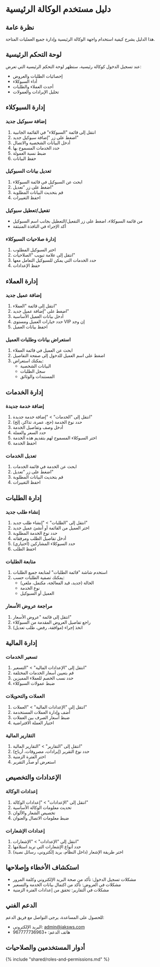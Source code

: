 # دليل مستخدم الوكالة الرئيسية

## نظرة عامة
هذا الدليل يشرح كيفية استخدام واجهة الوكالة الرئيسية وإدارة جميع العمليات المتاحة.

## لوحة التحكم الرئيسية

عند تسجيل الدخول كوكالة رئيسية، ستظهر لوحة التحكم الرئيسية التي تعرض:
* إحصائيات الطلبات والعروض
* أداء السبوكلاء
* أحدث العملاء والطلبات
* تحليل الإيرادات والعمولات

## إدارة السبوكلاء

### إضافة سبوكيل جديد
1. انتقل إلى قائمة "السبوكلاء" في القائمة الجانبية
2. اضغط على زر "إضافة سبوكيل جديد"
3. أدخل البيانات الشخصية والاتصال
4. حدد الخدمات المسموح بها
5. ضبط نسبة العمولة
6. حفظ البيانات

### تعديل بيانات السبوكيل
1. ابحث عن السبوكيل في قائمة السبوكلاء
2. اضغط على زر "تعديل"
3. قم بتحديث البيانات المطلوبة
4. احفظ التغييرات

### تفعيل/تعطيل سبوكيل
* من قائمة السبوكلاء، اضغط على زر التفعيل/التعطيل بجانب اسم السبوكيل
* أكد الإجراء في النافذة المنبثقة

### إدارة صلاحيات السبوكلاء
1. اختر السبوكيل المطلوب
2. انتقل إلى علامة تبويب "الصلاحيات"
3. حدد الخدمات التي يمكن للسبوكيل التعامل معها
4. حفظ الإعدادات

## إدارة العملاء

### إضافة عميل جديد
1. انتقل إلى قائمة "العملاء"
2. اضغط على "إضافة عميل جديد"
3. أدخل بيانات العميل الأساسية
4. حدد خيارات العميل ومستوى VIP إن وجد
5. احفظ بيانات العميل

### استعراض بيانات وطلبات العميل
1. ابحث عن العميل في قائمة العملاء
2. اضغط على اسم العميل للدخول إلى صفحة التفاصيل
3. يمكنك استعراض:
   * البيانات الشخصية
   * سجل الطلبات
   * المستندات والوثائق

## إدارة الخدمات

### إضافة خدمة جديدة
1. انتقل إلى "الخدمات" > "إضافة خدمة جديدة"
2. حدد نوع الخدمة (حج، عمرة، تذاكر، إلخ)
3. أدخل وصف وتفاصيل الخدمة
4. حدد السعر والعملة
5. اختر السبوكلاء المسموح لهم بتقديم هذه الخدمة
6. احفظ الخدمة

### تعديل الخدمات
1. ابحث عن الخدمة في قائمة الخدمات
2. اضغط على زر "تعديل"
3. قم بتحديث البيانات المطلوبة
4. احفظ التغييرات

## إدارة الطلبات

### إنشاء طلب جديد
1. انتقل إلى "الطلبات" > "إنشاء طلب جديد"
2. اختر العميل من القائمة أو أنشئ عميل جديد
3. حدد نوع الخدمة المطلوبة
4. أدخل تفاصيل الطلب ومرفقاته
5. حدد السبوكلاء المشاركين (اختياري)
6. احفظ الطلب

### متابعة الطلبات
1. استخدم شاشة "قائمة الطلبات" لمتابعة جميع الطلبات
2. يمكنك تصفية الطلبات حسب:
   * الحالة (جديد، قيد المعالجة، مكتمل، ملغي)
   * نوع الخدمة
   * العميل أو السبوكيل

### مراجعة عروض الأسعار
1. انتقل إلى قائمة "عروض الأسعار"
2. راجع تفاصيل العروض المقدمة من السبوكلاء
3. اتخذ إجراء (موافقة، رفض، طلب تعديل)

## إدارة المالية

### تسعير الخدمات
1. انتقل إلى "الإعدادات المالية" > "التسعير"
2. قم بتعيين أسعار الخدمات المختلفة
3. حدد نسب الخصم للعملاء المميزين
4. ضبط عمولات السبوكلاء

### العملات والتحويلات
1. انتقل إلى "الإعدادات المالية" > "العملات"
2. أضف وإدارة العملات المستخدمة
3. ضبط أسعار الصرف بين العملات
4. اختيار العملة الافتراضية

### التقارير المالية
1. انتقل إلى "التقارير" > "التقارير المالية"
2. حدد نوع التقرير (إيرادات، مصروفات، أرباح)
3. اختر الفترة الزمنية
4. استعرض أو صدّر التقرير

## الإعدادات والتخصيص

### إعدادات الوكالة
1. انتقل إلى "الإعدادات" > "إعدادات الوكالة"
2. تحديث معلومات الوكالة الأساسية
3. تخصيص الشعار والألوان
4. ضبط معلومات الاتصال والعنوان

### إعدادات الإشعارات
1. انتقل إلى "الإعدادات" > "الإشعارات"
2. حدد أنواع الإشعارات التي تريد استلامها
3. اختر طريقة الإشعار (داخل النظام، بريد إلكتروني، رسائل نصية)

## استكشاف الأخطاء وإصلاحها
* مشكلات تسجيل الدخول: تأكد من صحة البريد الإلكتروني وكلمة المرور
* مشكلات في العروض: تأكد من اكتمال بيانات الخدمة والتسعير
* مشكلات في التقارير: تحقق من إعدادات الفترة الزمنية

## الدعم الفني
للحصول على المساعدة، يرجى التواصل مع فريق الدعم:
* البريد الإلكتروني: admin@jaksws.com
* هاتف الدعم: +967777736963

## أدوار المستخدمين والصلاحيات

{% include "shared/roles-and-permissions.md" %}
